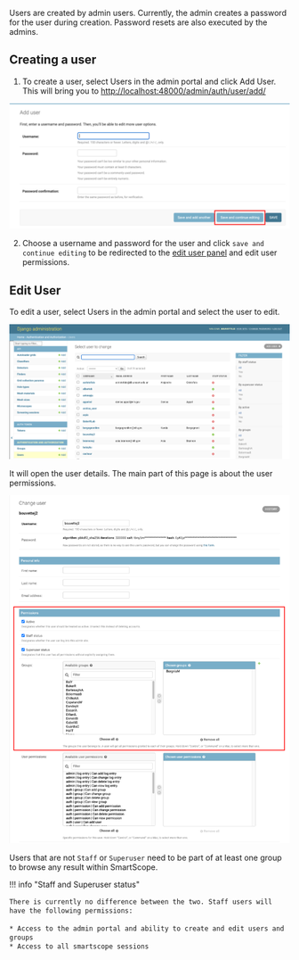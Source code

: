 Users are created by admin users. Currently, the admin creates a password for the user during creation.
Password resets are also executed by the admins.

## Creating a user

1. To create a user, select Users in the admin portal and click Add User. This will bring you to [http://localhost:48000/admin/auth/user/add/](http://localhost:48000/admin/auth/user/add/)

![Add user admin panel](assets/user_add.png)

2. Choose a username and password for the user and click `save and continue editing` to be redirected to the [edit user panel](#edit-user) and edit user permissions.

## Edit User

To edit a user, select Users in the admin portal and select the user to edit.

![Edit User](assets/user_list.png)

It will open the user details. The main part of this page is about the user permissions.

![User details](assets/user_edit.png)

Users that are not `Staff` or `Superuser` need to be part of at least one group to browse any result within SmartScope.

!!! info "Staff and Superuser status"

    There is currently no difference between the two. Staff users will have the following permissions:
    
    * Access to the admin portal and ability to create and edit users and groups
    * Access to all smartscope sessions

